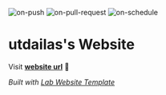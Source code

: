 
  ![on-push](../../actions/workflows/on-push.yaml/badge.svg)
  ![on-pull-request](../../actions/workflows/on-pull-request.yaml/badge.svg)
  ![on-schedule](../../actions/workflows/on-schedule.yaml/badge.svg)

  # utdailas's Website

  Visit **[website url](#)** 🚀

  _Built with [Lab Website Template](https://greene-lab.gitbook.io/lab-website-template-docs)_
